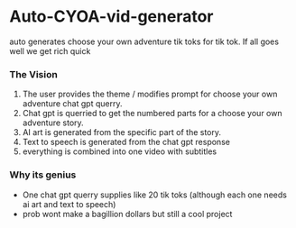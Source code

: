 # Auto-CYOA-vid-generator
auto generates choose your own adventure tik toks for tik tok. If all goes well we get rich quick

### The Vision
1. The user provides the theme / modifies prompt for choose your own adventure chat gpt querry.
2. Chat gpt is querried to get the numbered parts for a choose your own adventure story.
3. AI art is generated from the specific part of the story. 
4. Text to speech is generated from the chat gpt response
5. everything is combined into one video with subtitles


### Why its genius
- One chat gpt querry supplies like 20 tik toks (although each one needs ai art and text to speech)
- prob wont make a bagillion dollars but still a cool project
